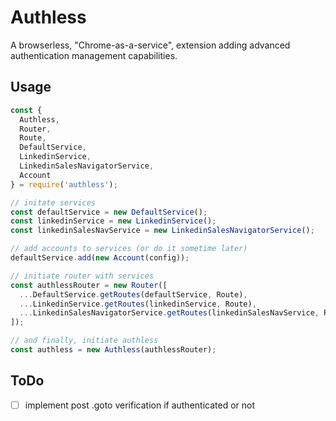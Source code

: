 # Authless

A browserless, "Chrome-as-a-service", extension adding advanced authentication management capabilities.

## Usage

```javascript
const {
  Authless,
  Router,
  Route,
  DefaultService,
  LinkedinService,
  LinkedinSalesNavigatorService,
  Account
} = require('authless');

// initate services
const defaultService = new DefaultService();
const linkedinService = new LinkedinService();
const linkedinSalesNavService = new LinkedinSalesNavigatorService();

// add accounts to services (or do it sometime later)
defaultService.add(new Account(config));

// initiate router with services
const authlessRouter = new Router([
  ...DefaultService.getRoutes(defaultService, Route),
  ...LinkedinService.getRoutes(linkedinService, Route),
  ...LinkedinSalesNavigatorService.getRoutes(linkedinSalesNavService, Route)
]);

// and finally, initiate authless
const authless = new Authless(authlessRouter);
```

## ToDo

- [ ] implement post .goto verification if authenticated or not

